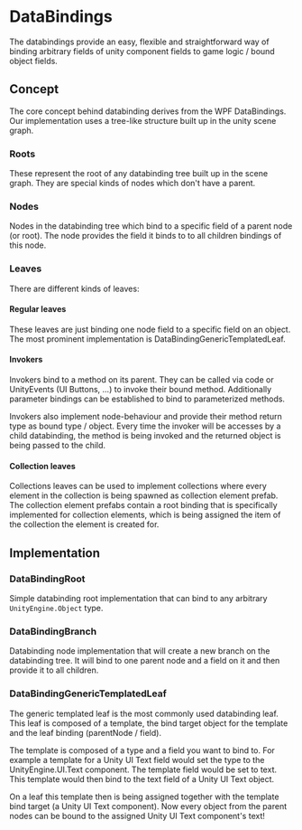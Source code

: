 # DataBindings

The databindings provide an easy, flexible and straightforward way of binding arbitrary fields of unity component fields to game logic / bound object fields.

## Concept

The core concept behind databinding derives from the WPF DataBindings.
Our implementation uses a tree-like structure built up in the unity scene graph.

### Roots

These represent the root of any databinding tree built up in the scene graph.
They are special kinds of nodes which don't have a parent.

### Nodes

Nodes in the databinding tree which bind to a specific field of a parent node (or root).
The node provides the field it binds to to all children bindings of this node.

### Leaves

There are different kinds of leaves:

#### Regular leaves

These leaves are just binding one node field to a specific field on an object.
The most prominent implementation is DataBindingGenericTemplatedLeaf.

#### Invokers

Invokers bind to a method on its parent.
They can be called via code or UnityEvents (UI Buttons, ...) to invoke their bound method.
Additionally parameter bindings can be established to bind to parameterized methods.

Invokers also implement node-behaviour and provide their method return type as bound type / object.
Every time the invoker will be accesses by a child databinding, the method is being invoked and the returned object is being passed to the child.

#### Collection leaves

Collections leaves can be used to implement collections where every element in the collection is being spawned as collection element prefab.
The collection element prefabs contain a root binding that is specifically implemented for collection elements, which is being assigned the item of the collection the element is created for.

## Implementation

### DataBindingRoot

Simple databinding root implementation that can bind to any arbitrary `UnityEngine.Object` type.

### DataBindingBranch

Databinding node implementation that will create a new branch on the databinding tree.
It will bind to one parent node and a field on it and then provide it to all children.

### DataBindingGenericTemplatedLeaf

The generic templated leaf is the most commonly used databinding leaf.
This leaf is composed of a template, the bind target object for the template and the leaf binding (parentNode / field).

The template is composed of a type and a field you want to bind to.
For example a template for a Unity UI Text field would set the type to the UnityEngine.UI.Text component.
The template field would be set to text.
This template would then bind to the text field of a Unity UI Text object.

On a leaf this template then is being assigned together with the template bind target (a Unity UI Text component).
Now every object from the parent nodes can be bound to the assigned Unity UI Text component's text!